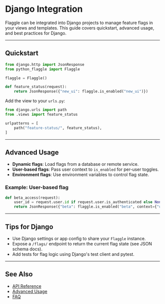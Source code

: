 # Django Integration

Flaggle can be integrated into Django projects to manage feature flags in your views and templates. This guide covers quickstart, advanced usage, and best practices for Django.

---

## Quickstart

```python
from django.http import JsonResponse
from python_flaggle import Flaggle

flaggle = Flaggle()

def feature_status(request):
    return JsonResponse({"new_ui": flaggle.is_enabled("new_ui")})
```

Add the view to your `urls.py`:
```python
from django.urls import path
from .views import feature_status

urlpatterns = [
    path("feature-status/", feature_status),
]
```

---

## Advanced Usage

- **Dynamic flags**: Load flags from a database or remote service.
- **User-based flags**: Pass user context to `is_enabled` for per-user toggles.
- **Environment flags**: Use environment variables to control flag state.

### Example: User-based flag
```python
def beta_access(request):
    user_id = request.user.id if request.user.is_authenticated else None
    return JsonResponse({"beta": flaggle.is_enabled("beta", context={"user_id": user_id})})
```

---

## Tips for Django
- Use Django settings or app config to share your `Flaggle` instance.
- Expose a `/flags/` endpoint to return the current flag state (see JSON schema docs).
- Add tests for flag logic using Django's test client and pytest.

---

## See Also
- [API Reference](../api/flaggle.md)
- [Advanced Usage](../advanced.md)
- [FAQ](../faq.md)

<!-- ...existing code... -->
